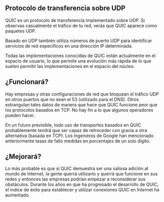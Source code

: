 ## Protocolo de transferencia sobre UDP

QUIC es un protocolo de transferencia implementado sobre UDP. Si observas 
casualmente el tráfico de tu red, verás que QUIC aparece como paquetes UDP.

Basado en UDP también utiliza números de puerto UDP para identificar servicios
de red específicos en una dirección IP determinada.

Todas las implementaciones conocidas de QUIC están actualmente en el espacio de
usuario, lo que permite una evolución más rápida de lo que suelen permitir las
implementaciones en el espacio del núcleo.

## ¿Funcionará?

Hay empresas y otras configuraciones de red que bloquean el tráfico UDP en otros
puertos que no sean el 53 (utilizado para el DNS). Otros estrangulan tales datos
de manera que hace que QUIC funcione peor que los protocolos basados en TCP. No
hay fin a lo que algunos operadores pueden hacer.

En un futuro previsible, todo uso de transportes basados en QUIC probablemente 
tendrá que ser capaz de retroceder con gracia a otra alternativa (basada en 
TCP). Los ingenieros de Google han mencionado anteriormente tasas de fallo 
medidas en porcentajes de un solo dígito.

## ¿Mejorará?

Lo más probable es que si QUIC demuestra ser una valiosa adición al mundo de
Internet, la gente querrá utilizarlo y querrá que funcione en sus redes y 
entonces las empresas podrían empezar a reconsiderar sus obstáculos. Durante los
años en que ha progresado el desarrollo de QUIC, el índice de éxito para 
establecer y utilizar conexiones QUIC en Internet ha aumentado.

